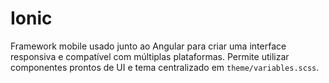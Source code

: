 # Ionic

Framework mobile usado junto ao Angular para criar uma interface responsiva e compatível com múltiplas plataformas. Permite utilizar componentes prontos de UI e tema centralizado em `theme/variables.scss`.
